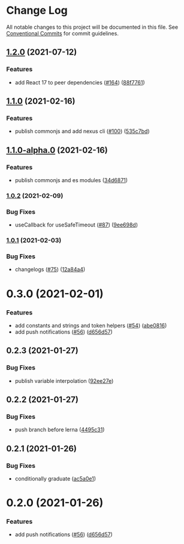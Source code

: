 # Change Log

All notable changes to this project will be documented in this file.
See [Conventional Commits](https://conventionalcommits.org) for commit guidelines.

## [1.2.0](https://github.com/uplift-ltd/nexus/compare/@uplift-ltd/use-safe-timeout@1.1.0...@uplift-ltd/use-safe-timeout@1.2.0) (2021-07-12)


### Features

* add React 17 to peer dependencies ([#164](https://github.com/uplift-ltd/nexus/issues/164)) ([88f7761](https://github.com/uplift-ltd/nexus/commit/88f77615dfab14127dfdf76f665ee73c3195bcb4))



## [1.1.0](https://github.com/uplift-ltd/nexus/compare/@uplift-ltd/use-safe-timeout@1.0.2...@uplift-ltd/use-safe-timeout@1.1.0) (2021-02-16)


### Features

* publish commonjs and add nexus cli ([#100](https://github.com/uplift-ltd/nexus/issues/100)) ([535c7bd](https://github.com/uplift-ltd/nexus/commit/535c7bd0ad8224b9dde814f18f9d5082366061e1))



## [1.1.0-alpha.0](https://github.com/uplift-ltd/nexus/compare/@uplift-ltd/use-safe-timeout@1.0.2...@uplift-ltd/use-safe-timeout@1.1.0-alpha.0) (2021-02-16)


### Features

* publish commonjs and es modules ([34d6871](https://github.com/uplift-ltd/nexus/commit/34d6871f720efebf2d48773ae1e17c8dc6fd652d))



### [1.0.2](https://github.com/uplift-ltd/nexus/compare/@uplift-ltd/use-safe-timeout@1.0.1...@uplift-ltd/use-safe-timeout@1.0.2) (2021-02-09)


### Bug Fixes

* useCallback for useSafeTimeout ([#87](https://github.com/uplift-ltd/nexus/issues/87)) ([9ee698d](https://github.com/uplift-ltd/nexus/commit/9ee698da59580de5e3de30b1da2f694f4a8520bc))



### [1.0.1](https://github.com/uplift-ltd/nexus/compare/@uplift-ltd/use-safe-timeout@0.3.0...@uplift-ltd/use-safe-timeout@1.0.1) (2021-02-03)


### Bug Fixes

* changelogs ([#75](https://github.com/uplift-ltd/nexus/issues/75)) ([12a84a4](https://github.com/uplift-ltd/nexus/commit/12a84a443f74257efe930d0dcf96b61635643dcd))



# 0.3.0 (2021-02-01)


### Features

* add constants and strings and token helpers ([#54](https://github.com/uplift-ltd/nexus/issues/54)) ([abe0816](https://github.com/uplift-ltd/nexus/commit/abe08162dec2552c083680fde4ce80bf9d4b6675))
* add push notifications ([#56](https://github.com/uplift-ltd/nexus/issues/56)) ([d656d57](https://github.com/uplift-ltd/nexus/commit/d656d57fa545c77c9c28aab77e57ea43a2bacc60))





## 0.2.3 (2021-01-27)


### Bug Fixes

* publish variable interpolation ([92ee27e](https://github.com/uplift-ltd/nexus/commit/92ee27e2b1a473d14e95120fd9835f90e2b4b0d0))





## 0.2.2 (2021-01-27)


### Bug Fixes

* push branch before lerna ([4495c31](https://github.com/uplift-ltd/nexus/commit/4495c311019edad65242fddfcbec3763a86f528c))





## 0.2.1 (2021-01-26)


### Bug Fixes

* conditionally graduate ([ac5a0e1](https://github.com/uplift-ltd/nexus/commit/ac5a0e1fc880399a0b498e7eac042f1572fee991))





# 0.2.0 (2021-01-26)


### Features

* add push notifications ([#56](https://github.com/uplift-ltd/nexus/issues/56)) ([d656d57](https://github.com/uplift-ltd/nexus/commit/d656d57fa545c77c9c28aab77e57ea43a2bacc60))
